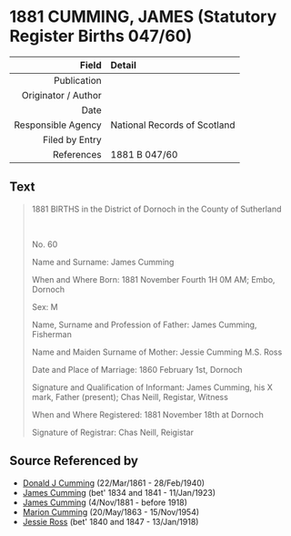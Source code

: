 ﻿---
layout: page
permalink: /sources/s69189314
---

# 1881 CUMMING, JAMES (Statutory Register Births 047/60)

Field | Detail
---:|:---
Publication | 
Originator / Author | 
Date | 
Responsible Agency | National Records of Scotland
Filed by Entry | 
References | 1881 B 047/60

## Text

> 1881 BIRTHS in the District of Dornoch in the County of Sutherland
>
> <br/>
>
> No. 60
>
> Name and Surname: James Cumming
>
> When and Where Born: 1881 November Fourth 1H 0M AM; Embo, Dornoch
>
> Sex: M
>
> Name, Surname and Profession of Father: James Cumming, Fisherman
>
> Name and Maiden Surname of Mother: Jessie Cumming M.S. Ross
>
> Date and Place of Marriage: 1860 February 1st, Dornoch
>
> Signature and Qualification of Informant: James Cumming, his X mark, Father (present); Chas Neill, Registar, Witness
>
> When and Where Registered: 1881 November 18th at Dornoch
>
> Signature of Registrar: Chas Neill, Reigistar
>

## Source Referenced by

* [Donald J Cumming](../people/@20465544@-donald-j-cumming-b1861-3-22-d1940-2-28.md) (22/Mar/1861 - 28/Feb/1940)
* [James Cumming](../people/@66384942@-james-cumming-b1834~1841-d1923-1-11.md) (bet' 1834 and 1841 - 11/Jan/1923)
* [James Cumming](../people/@64418166@-james-cumming-b1881-11-4-d1918.md) (4/Nov/1881 - before 1918)
* [Marion Cumming](../people/@59851647@-marion-cumming-b1863-5-20-d1954-11-15.md) (20/May/1863 - 15/Nov/1954)
* [Jessie Ross](../people/@60546968@-jessie-ross-b1840~1847-d1918-1-13.md) (bet' 1840 and 1847 - 13/Jan/1918)
